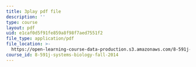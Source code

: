 ```yaml
---
title: 3play pdf file
description: ''
type: course
layout: pdf
uid: e1caf0d5f91fe859a8f98f7aed7551f2
file_type: application/pdf
file_location: >-
  https://open-learning-course-data-production.s3.amazonaws.com/8-591j-systems-biology-fall-2014/e1caf0d5f91fe859a8f98f7aed7551f2_cT855rpX8bc.pdf
course_id: 8-591j-systems-biology-fall-2014
---
```

